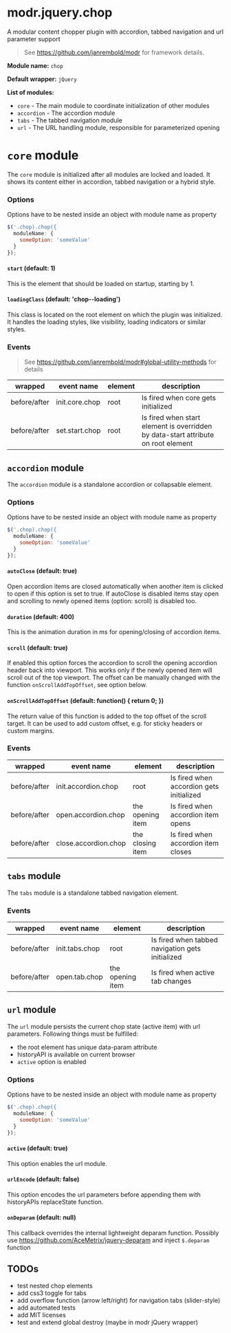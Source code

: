 # modr.jquery.chop
A modular content chopper plugin with accordion, tabbed navigation and url parameter support

> See https://github.com/janrembold/modr for framework details.

**Module name:** `chop` 

**Default wrapper:** `jQuery`

**List of modules:**

- `core` - The main module to coordinate initialization of other modules
- `accordion` - The accordion module
- `tabs` - The tabbed navigation module
- `url` - The URL handling module, responsible for parameterized opening


# `core` module
The `core` module is initialized after all modules are locked and loaded.
It shows its content either in accordion, tabbed navigation or a hybrid style.


### Options

Options have to be nested inside an object with module name as property  

```js 
$('.chop).chop({
  moduleName: {
    someOption: 'someValue'
  }
});
```

#### `start` (default: 1) 
This is the element that should be loaded on startup, starting by 1.

#### `loadingClass` (default: 'chop--loading')
This class is located on the root element on which the plugin was initialized.
It handles the loading styles, like visibility, loading indicators or similar styles.


### Events

> See https://github.com/janrembold/modr#global-utility-methods for details

| wrapped | event name | element | description | 
| --- | --- | --- | --- |  
| before/after | init.core.chop | root | Is fired when core gets initialized |
| before/after | set.start.chop | root | Is fired when start element is overridden by data-start attribute on root element |


## `accordion` module
The `accordion` module is a standalone accordion or collapsable element.

### Options

Options have to be nested inside an object with module name as property  

```js 
$('.chop).chop({
  moduleName: {
    someOption: 'someValue'
  }
});
```

#### `autoClose` (default: true) 
Open accordion items are closed automatically when another item is clicked to open if this option is set to true.
If autoClose is disabled items stay open and scrolling to newly opened items (option: scroll) is disabled too. 

#### `duration` (default: 400)
This is the animation duration in ms for opening/closing of accordion items.
 
#### `scroll` (default: true)
If enabled this option forces the accordion to scroll the opening accordion header back into viewport. 
This works only if the newly opened item will scroll out of the top viewport. 
The offset can be manually changed with the function `onScrollAddTopOffset`, see option below.

#### `onScrollAddTopOffset` (default: function() { return 0; })
The return value of this function is added to the top offset of the scroll target. 
It can be used to add custom offset, e.g. for sticky headers or custom margins.


### Events

| wrapped | event name | element | description | 
| --- | --- | --- | --- |  
| before/after | init.accordion.chop | root | Is fired when accordion gets initialized |
| before/after | open.accordion.chop | the opening item | Is fired when accordion item opens |
| before/after | close.accordion.chop | the closing item | Is fired when accordion item closes |



## `tabs` module
The `tabs` module is a standalone tabbed navigation element.

### Events

| wrapped | event name | element | description | 
| --- | --- | --- | --- |  
| before/after | init.tabs.chop | root | Is fired when tabbed navigation gets initialized |
| before/after | open.tab.chop | the opening item | Is fired when active tab changes |



## `url` module
The `url` module persists the current chop state (active item) with url parameters.
Following things must be fulfilled:
 
- the root element has unique data-param attribute
- historyAPI is available on current browser
- `active` option is enabled 


### Options

Options have to be nested inside an object with module name as property  

```js 
$('.chop).chop({
  moduleName: {
    someOption: 'someValue'
  }
});
```

#### `active` (default: true) 
This option enables the url module.

#### `urlEncode` (default: false)
This option encodes the url parameters before appending them with historyAPIs replaceState function. 

#### `onDeparam` (default: null)
This callback overrides the internal lightweight deparam function. Possibly use https://github.com/AceMetrix/jquery-deparam and inject `$.deparam` function


## TODOs

- test nested chop elements
- add css3 toggle for tabs 
- add overflow function (arrow left/right) for navigation tabs (slider-style)
- add automated tests
- add MIT licenses
- test and extend global destroy (maybe in modr jQuery wrapper) 